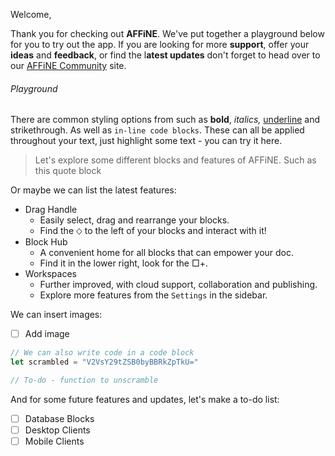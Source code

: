 Welcome,

Thank you for checking out **AFFiNE**. We've put together a playground below for you to try out the app. If you are looking for more **support**, offer your **ideas** and **feedback**, or find the l**atest updates** don't forget to head over to our [AFFiNE Community](https://community.affine.pro/home) site.

###### Playground

There are common styling options from such as **bold**, _italics,_ <u>underline</u> and strikethrough. As well as `in-line code blocks`. These can all be applied throughout your text, just highlight some text - you can try it here.

> Let's explore some different blocks and features of AFFiNE. Such as this quote block

Or maybe we can list the latest features:

*   Drag Handle
    *   Easily select, drag and rearrange your blocks.
    *   Find the ⬦ to the left of your blocks and interact with it!
*   Block Hub
    *   A convenient home for all blocks that can empower your doc.
    *   Find it in the lower right, look for the □+.
*   Workspaces
    *   Further improved, with cloud support, collaboration and publishing.
    *   Explore more features from the `Settings` in the sidebar.

We can insert images:

*   [ ] Add image

```JavaScript
// We can also write code in a code block
let scrambled = "V2VsY29tZSB0byBBRkZpTkU="

// To-do - function to unscramble
```

And for some future features and updates, let's make a to-do list:

*   [ ] Database Blocks
*   [ ] Desktop Clients
*   [ ] Mobile Clients
